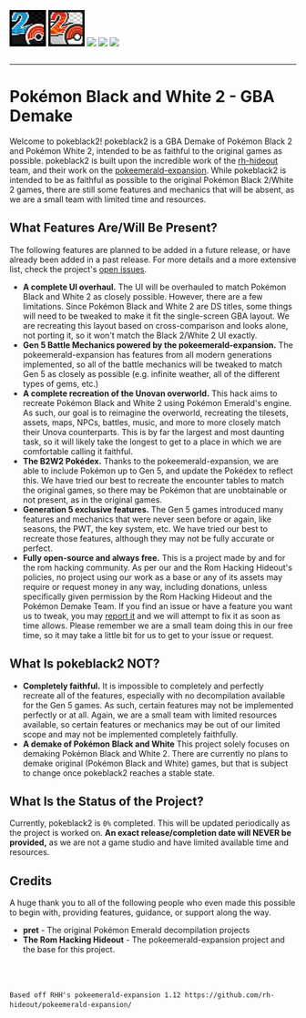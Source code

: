 <p align="center" style="display:inline-block;">
<img src="https://raw.githubusercontent.com/Pokemon-Demake-Team/pokeblack2/refs/heads/master/assets/logos/black2logo.jpeg">
<img src="https://raw.githubusercontent.com/Pokemon-Demake-Team/pokeblack2/refs/heads/master/assets/logos/white2logo.jpeg">
</p>
<p align="center" style="display:inline-block;">
<a href="https://github.com/Pokemon-Demake-Team/pokeblack2"><img src="https://img.shields.io/github/check-runs/Pokemon-Demake-Team/pokeblack2/master?logo=github&label=Build"></a>
<a href="https://github.com/Pokemon-Demake-Team/pokeblack2/issues"><img src="https://img.shields.io/github/issues/Pokemon-Demake-Team/pokeblack2?logo=github&label=Issues"></a>
<a href="https://github.com/Pokemon-Demake-Team/pokeblack2/pulls"><img src="https://img.shields.io/github/issues-pr/Pokemon-Demake-Team/pokeblack2?logo=github&label=Pulls"></a></p>


***

# Pokémon Black and White 2 - GBA Demake
Welcome to pokeblack2! pokeblack2 is a GBA Demake of Pokémon Black 2 and Pokémon White 2, intended to be as faithful to the original games as possible. pokeblack2 is built upon the incredible work of the [rh-hideout](https://github.com/rh-hideout) team, and their work on the [pokeemerald-expansion](https://github.com/rh-hideout/pokeemerald-expansion). While pokeblack2 is intended to be as faithful as possible to the original Pokémon Black 2/White 2 games, there are still some features and mechanics that will be absent, as we are a small team with limited time and resources.

## What Features Are/Will Be Present?
The following features are planned to be added in a future release, or have already been added in a past release. For more details and a more extensive list, check the project's [open issues](https://github.com/Pokemon-Demake-Team/pokeblack2/issues).
 - **A complete UI overhaul.** The UI will be overhauled to match Pokémon Black and White 2 as closely possible. However, there are a few limitations. Since Pokémon Black and White 2 are DS titles, some things will need to be tweaked to make it fit the single-screen GBA layout. We are recreating this layout based on cross-comparison and looks alone, not porting it, so it won't match the Black 2/White 2 UI exactly.
 - **Gen 5 Battle Mechanics powered by the pokeemerald-expansion.** The pokeemerald-expansion has features from all modern generations implemented, so all of the battle mechanics will be tweaked to match Gen 5 as closely as possible (e.g. infinite weather, all of the different types of gems, etc.)
 - **A complete recreation of the Unovan overworld.** This hack aims to recreate Pokémon Black and White 2 using Pokémon Emerald's engine. As such, our goal is to reimagine the overworld, recreating the tilesets, assets, maps, NPCs, battles, music, and more to more closely match their Unova counterparts. This is by far the largest and most daunting task, so it will likely take the longest to get to a place in which we are comfortable calling it faithful.
 - **The B2W2 Pokédex.** Thanks to the pokeemerald-expansion, we are able to include Pokémon up to Gen 5, and update the Pokédex to reflect this. We have tried our best to recreate the encounter tables to match the original games, so there may be Pokémon that are unobtainable or not present, as in the original games.
 - **Generation 5 exclusive features.** The Gen 5 games introduced many features and mechanics that were never seen before or again, like seasons, the PWT, the key system, etc. We have tried our best to recreate those features, although they may not be fully accurate or perfect.
 - **Fully open-source and always free.** This is a project made by and for the rom hacking community. As per our and the Rom Hacking Hideout's policies, no project using our work as a base or any of its assets may require or request money in any way, including donations, unless specifically given permission by the Rom Hacking Hideout and the Pokémon Demake Team. If you find an issue or have a feature you want us to tweak, you may [report it](https://github.com/Pokemon-Demake-Team/pokeblack2/issues) and we will attempt to fix it as soon as time allows. Please remember we are a small team doing this in our free time, so it may take a little bit for us to get to your issue or request.

## What Is pokeblack2 NOT?
 - **Completely faithful.** It is impossible to completely and perfectly recreate all of the features, especially with no decompilation available for the Gen 5 games. As such, certain features may not be implemented perfectly or at all. Again, we are a small team with limited resources available, so certain features or mechanics may be out of our limited scope and may not be implemented completely faithfully.
 - **A demake of Pokémon Black and White** This project solely focuses on demaking Pokémon Black and White 2. There are currently no plans to demake original (Pokémon Black and White) games, but that is subject to change once pokeblack2 reaches a stable state.

## What Is the Status of the Project?
Currently, pokeblack2 is `0%` completed. This will be updated periodically as the project is worked on. **An exact release/completion date will NEVER be provided,** as we are not a game studio and have limited available time and resources.

## Credits
A huge thank you to all of the following people who even made this possible to begin with, providing features, guidance, or support along the way.
 - **pret** - The original Pokémon Emerald decompilation projects
 - **The Rom Hacking Hideout** - The pokeemerald-expansion project and the base for this project.
<br />
<br />

`Based off RHH's pokeemerald-expansion 1.12 https://github.com/rh-hideout/pokeemerald-expansion/`

